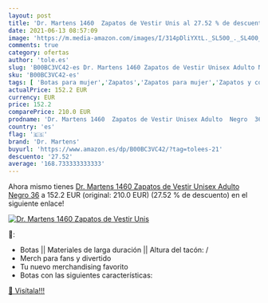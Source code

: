 ```yaml
---
layout: post
title: 'Dr. Martens 1460  Zapatos de Vestir Unis al 27.52 % de descuento'
date: 2021-06-13 08:57:09
image: 'https://m.media-amazon.com/images/I/314pDliYXtL._SL500_._SL400_.jpg'
comments: true
category: ofertas
author: 'tole.es'
slug: 'B00BC3VC42-es Dr. Martens 1460 Zapatos de Vestir Unisex Adulto Negro 36'
sku: 'B00BC3VC42-es'
tags: [ 'Botas para mujer','Zapatos','Zapatos para mujer','Zapatos y complementos','dr. martens','zapatos', ]
actualPrice: 152.2 EUR
currency: EUR
price: 152.2
comparePrice: 210.0 EUR
prodname: 'Dr. Martens 1460  Zapatos de Vestir Unisex Adulto  Negro  36'
country: 'es'
flag: '🇪🇸'
brand: 'Dr. Martens'
buyurl: 'https://www.amazon.es/dp/B00BC3VC42/?tag=tolees-21'
descuento: '27.52'
average: '168.733333333333'
---
```


Ahora mismo tienes [Dr. Martens 1460  Zapatos de Vestir Unisex Adulto  Negro  36](https://www.amazon.es/dp/B00BC3VC42/?tag=tolees-21) a 152.2 EUR (original: 210.0 EUR) (27.52 %  de descuento) en el siguiente enlace!

[![Dr. Martens 1460  Zapatos de Vestir Unis](https://m.media-amazon.com/images/I/314pDliYXtL._SL500_._SL400_.jpg)](https://www.amazon.es/dp/B00BC3VC42/?tag=tolees-21)

🔎:

- Botas || Materiales de larga duración || Altura del tacón: /
- Merch para fans y divertido
- Tu nuevo merchandising favorito
- Botas con las siguientes características:

[🛒 Visítala!!!](https://www.amazon.es/dp/B00BC3VC42/?tag=tolees-21)
